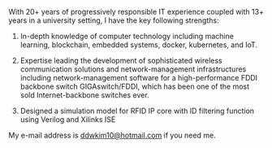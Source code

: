 <!---
- 👋 Hi, I’m @ddwkim10
- 👀 I’m interested in ...
- 🌱 I’m currently learning ...
- 💞️ I’m looking to collaborate on ...
- 📫 How to reach me ...
--->

<!---
ddwkim10/ddwkim10 is a ✨ special ✨ repository because its `README.md` (this file) appears on your GitHub profile.
You can click the Preview link to take a look at your changes.
--->

With 20+ years of progressively responsible IT experience coupled with 13+ years in a university setting, I have the key following strengths:

1. In-depth knowledge of computer technology including machine learning, blockchain, embedded systems, docker, kubernetes, and IoT.

2. Expertise leading the development of sophisticated wireless communication solutions and network-management infrastructures 
   including network-management software for a high-performance FDDI backbone switch GIGAswitch/FDDI, which has been one of the 
   most sold Internet-backbone switches ever.

3. Designed a simulation model for RFID IP core with ID filtering function using Verilog and Xilinks ISE 

My e-mail address is ddwkim10@hotmail.com if you need me.
